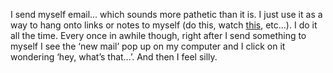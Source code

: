 I send myself email&#8230; which sounds more pathetic than it is. I just use it as a way to hang onto links or notes to myself (do this, watch <a href="http://msdn.microsoft.com/msdntv/episode.aspx?xml=episodes/en/20060831MobileRB/manifest.xml" target="_blank">this</a>, etc&#8230;). I do it all the time. Every once in awhile though, right after I send something to myself I see the &#8216;new mail&#8217; pop up on my computer and I click on it wondering &#8216;hey, what&#8217;s that&#8230;&#8217;. And then I feel silly.